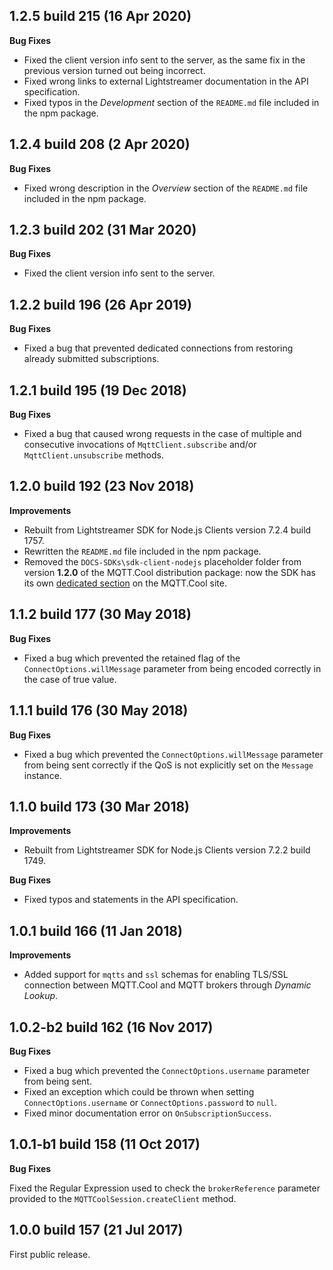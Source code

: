 1.2.5 build 215 (16 Apr 2020)
-----------------------------

**Bug Fixes**

- Fixed the client version info sent to the server, as the same fix in the previous version turned out being incorrect.
- Fixed wrong links to external Lightstreamer documentation in the API specification.
- Fixed typos in the _Development_ section of the `README.md` file included in the npm package.


1.2.4 build 208 (2 Apr 2020)
-----------------------------

**Bug Fixes**

- Fixed wrong description in the _Overview_ section of the `README.md` file included in the npm package.


1.2.3 build 202 (31 Mar 2020)
-----------------------------

**Bug Fixes**

- Fixed the client version info sent to the server.



1.2.2 build 196 (26 Apr 2019)
-----------------------------

**Bug Fixes**

- Fixed a bug that prevented dedicated connections from restoring already
submitted subscriptions.



1.2.1 build 195 (19 Dec 2018)
-----------------------------

**Bug Fixes**

- Fixed a bug that caused wrong requests in the case of multiple and consecutive
  invocations of `MqttClient.subscribe` and/or `MqttClient.unsubscribe` methods.



1.2.0 build 192 (23 Nov 2018)
-----------------------------

**Improvements**

- Rebuilt from Lightstreamer SDK for Node.js Clients version 7.2.4 build 1757.
- Rewritten the `README.md` file included in the npm package.
- Removed the `DOCS-SDKs\sdk-client-nodejs` placeholder folder from version
  **1.2.0** of the MQTT.Cool distribution package: now the SDK has its own
  [dedicated section](https://mqtt.cool/download/nodejs-client-sdk-latest/) on the
  MQTT.Cool site.



1.1.2 build 177 (30 May 2018)
-----------------------------

**Bug Fixes**

- Fixed a bug which prevented the retained flag of the `ConnectOptions.willMessage`
  parameter from being encoded correctly in the case of true value.



1.1.1 build 176 (30 May 2018)
----------------------------

**Bug Fixes**

- Fixed a bug which prevented the `ConnectOptions.willMessage` parameter from
  being sent correctly if the QoS is not explicitly set on the `Message` instance.



1.1.0 build 173 (30 Mar 2018)
-----------------------------

**Improvements**

- Rebuilt from Lightstreamer SDK for Node.js Clients version 7.2.2 build 1749.

**Bug Fixes**

- Fixed typos and statements in the API specification.



1.0.1 build 166 (11 Jan 2018)
-----------------------------

**Improvements**

- Added support for `mqtts` and `ssl` schemas for enabling TLS/SSL connection
  between MQTT.Cool and MQTT brokers through _Dynamic Lookup_.



1.0.2-b2 build 162 (16 Nov 2017)
--------------------------------

**Bug Fixes**

- Fixed a bug which prevented the `ConnectOptions.username` parameter from being
  sent.
- Fixed an exception which could be thrown when setting `ConnectOptions.username`
  or `ConnectOptions.password` to `null`.
- Fixed minor documentation error on `OnSubscriptionSuccess`.



1.0.1-b1 build 158 (11 Oct 2017)
--------------------------------

**Bug Fixes**

Fixed the Regular Expression used to check the `brokerReference` parameter
provided to the `MQTTCoolSession.createClient` method.



1.0.0 build 157 (21 Jul 2017)
-----------------------------

First public release.